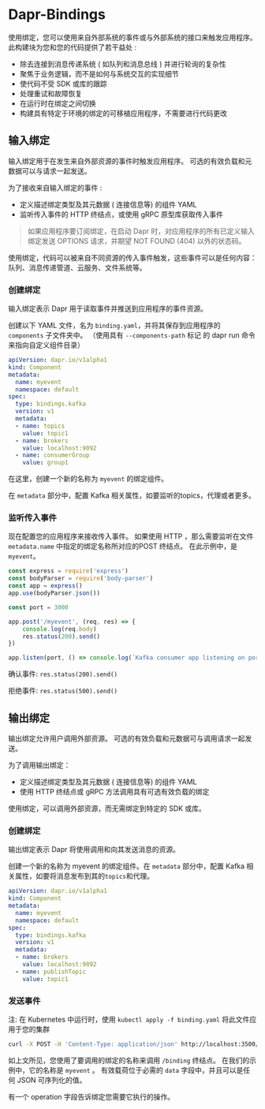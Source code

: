 # Dapr-Bindings

使用绑定，您可以使用来自外部系统的事件或与外部系统的接口来触发应用程序。 此构建块为您和您的代码提供了若干益处 :

* 除去连接到消息传递系统 ( 如队列和消息总线 ) 并进行轮询的复杂性
* 聚焦于业务逻辑，而不是如何与系统交互的实现细节
* 使代码不受 SDK 或库的跟踪
* 处理重试和故障恢复
* 在运行时在绑定之间切换
* 构建具有特定于环境的绑定的可移植应用程序，不需要进行代码更改

## 输入绑定

输入绑定用于在发生来自外部资源的事件时触发应用程序。 可选的有效负载和元数据可以与请求一起发送。

为了接收来自输入绑定的事件 :

* 定义描述绑定类型及其元数据 ( 连接信息等) 的组件 YAML
* 监听传入事件的 HTTP 终结点，或使用 gRPC 原型库获取传入事件

> 如果应用程序要订阅绑定，在启动 Dapr 时，对应用程序的所有已定义输入绑定发送 OPTIONS 请求，并期望 NOT FOUND (404) 以外的状态码。

使用绑定，代码可以被来自不同资源的传入事件触发，这些事件可以是任何内容：队列、消息传递管道、云服务、文件系统等。

### 创建绑定

输入绑定表示 Dapr 用于读取事件并推送到应用程序的事件资源。

创建以下 YAML 文件，名为 `binding.yaml`，并将其保存到应用程序的 `components` 子文件夹中。 （使用具有 `--components-path` 标记 的 dapr run 命令来指向自定义组件目录）

```yaml
apiVersion: dapr.io/v1alpha1
kind: Component
metadata:
  name: myevent
  namespace: default
spec:
  type: bindings.kafka
  version: v1
  metadata:
  - name: topics
    value: topic1
  - name: brokers
    value: localhost:9092
  - name: consumerGroup
    value: group1
```

在这里，创建一个新的名称为 `myevent` 的绑定组件。

在 `metadata` 部分中，配置 Kafka 相关属性，如要监听的topics，代理或者更多。

### 监听传入事件

现在配置您的应用程序来接收传入事件。 如果使用 HTTP ，那么需要监听在文件 `metadata.name` 中指定的绑定名称所对应的POST 终结点。 在此示例中，是 `myevent`。

```js
const express = require('express')
const bodyParser = require('body-parser')
const app = express()
app.use(bodyParser.json())

const port = 3000

app.post('/myevent', (req, res) => {
    console.log(req.body)
    res.status(200).send()
})

app.listen(port, () => console.log(`Kafka consumer app listening on port ${port}!`))
```

确认事件: `res.status(200).send()`

拒绝事件: `res.status(500).send()`

## 输出绑定

输出绑定允许用户调用外部资源。 可选的有效负载和元数据可与调用请求一起发送。

为了调用输出绑定：

* 定义描述绑定类型及其元数据 ( 连接信息等) 的组件 YAML
* 使用 HTTP 终结点或 gRPC 方法调用具有可选有效负载的绑定

使用绑定，可以调用外部资源，而无需绑定到特定的 SDK 或库。

### 创建绑定

输出绑定表示 Dapr 将使用调用和向其发送消息的资源。

创建一个新的名称为 myevent 的绑定组件。在 `metadata` 部分中，配置 Kafka 相关属性，如要将消息发布到其的`topics`和代理。

```yaml
apiVersion: dapr.io/v1alpha1
kind: Component
metadata:
  name: myevent
  namespace: default
spec:
  type: bindings.kafka
  version: v1
  metadata:
  - name: brokers
    value: localhost:9092
  - name: publishTopic
    value: topic1
```

### 发送事件

注: 在 Kubernetes 中运行时，使用 `kubectl apply -f binding.yaml` 将此文件应用于您的集群

```bash
curl -X POST -H 'Content-Type: application/json' http://localhost:3500/v1.0/bindings/myevent -d '{ "data": { "message": "Hi!" }, "operation": "create" }'
```

如上文所见，您使用了要调用的绑定的名称来调用 `/binding` 终结点。 在我们的示例中，它的名称是 `myevent` 。 有效载荷位于必需的 `data` 字段中，并且可以是任何 JSON 可序列化的值。

有一个 operation 字段告诉绑定您需要它执行的操作。

